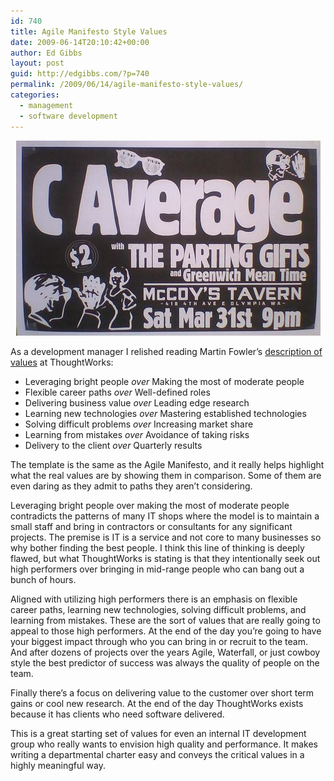 ```yaml
---
id: 740
title: Agile Manifesto Style Values
date: 2009-06-14T20:10:42+00:00
author: Ed Gibbs
layout: post
guid: http://edgibbs.com/?p=740
permalink: /2009/06/14/agile-manifesto-style-values/
categories:
  - management
  - software development
---
```

<div align="center">
  <img src="/images/c_average.jpg" /><br /> <!-- Flickr http://www.flickr.com/photos/theunabonger/420589683/sizes/m/ -->
</div>

As a development manager I relished reading Martin Fowler&#8217;s [description of values](http://martinfowler.com/bliki/ComparativeValues.html) at ThoughtWorks:

  * Leveraging bright people _over_ Making the most of moderate people
  * Flexible career paths _over_ Well-defined roles
  * Delivering business value _over_ Leading edge research
  * Learning new technologies _over_ Mastering established technologies
  * Solving difficult problems _over_ Increasing market share
  * Learning from mistakes _over_ Avoidance of taking risks
  * Delivery to the client _over_ Quarterly results

The template is the same as the Agile Manifesto, and it really helps highlight what the real values are by showing them in comparison. Some of them are even daring as they admit to paths they aren&#8217;t considering. 

Leveraging bright people over making the most of moderate people contradicts the patterns of many IT shops where the model is to maintain a small staff and bring in contractors or consultants for any significant projects. The premise is IT is a service and not core to many businesses so why bother finding the best people. I think this line of thinking is deeply flawed, but what ThoughtWorks is stating is that they intentionally seek out high performers over bringing in mid-range people who can bang out a bunch of hours. 

Aligned with utilizing high performers there is an emphasis on flexible career paths, learning new technologies, solving difficult problems, and learning from mistakes. These are the sort of values that are really going to appeal to those high performers. At the end of the day you&#8217;re going to have your biggest impact through who you can bring in or recruit to the team. And after dozens of projects over the years Agile, Waterfall, or just cowboy style the best predictor of success was always the quality of people on the team.

Finally there&#8217;s a focus on delivering value to the customer over short term gains or cool new research. At the end of the day ThoughtWorks exists because it has clients who need software delivered. 

This is a great starting set of values for even an internal IT development group who really wants to envision high quality and performance. It makes writing a departmental charter easy and conveys the critical values in a highly meaningful way.
